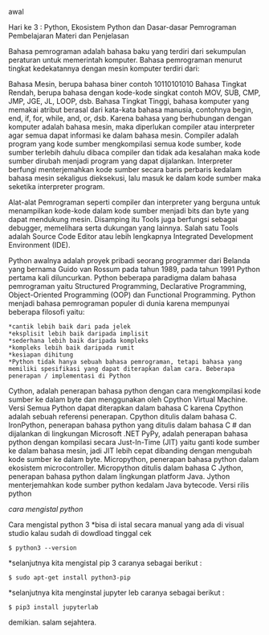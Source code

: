 awal

Hari ke 3 : Python, Ekosistem Python dan Dasar-dasar Pemrograman
Pembelajaran Materi dan Penjelasan

Bahasa pemrograman adalah bahasa baku yang terdiri dari sekumpulan peraturan untuk memerintah komputer. Bahasa pemrograman menurut tingkat kedekatannya dengan mesin komputer terdiri dari:

Bahasa Mesin, berupa bahasa biner contoh 10110101010
Bahasa Tingkat Rendah, berupa bahasa dengan kode-kode singkat contoh MOV, SUB, CMP, JMP, JGE, JL, LOOP, dsb.
Bahasa Tingkat Tinggi, bahasa komputer yang memakai atribut berasal dari kata-kata bahasa manusia, contohnya begin, end, if, for, while, and, or, dsb.
Karena bahasa yang berhubungan dengan komputer adalah bahasa mesin, maka diperlukan compiler atau interpreter agar semua dapat informasi ke dalam bahasa mesin. Compiler adalah program yang kode sumber mengkompilasi semua kode sumber, kode sumber terlebih dahulu dibaca compiler dan tidak ada kesalahan maka kode sumber dirubah menjadi program yang dapat dijalankan. Interpreter berfungi menterjemahkan kode sumber secara baris perbaris kedalam bahasa mesin sekaligus dieksekusi, lalu masuk ke dalam kode sumber maka seketika interpreter program.

Alat-alat Pemrograman seperti compiler dan interpreter yang berguna untuk menampilkan kode-kode dalam kode sumber menjadi bits dan byte yang dapat mendukung mesin. Disamping itu Tools juga berfungsi sebagai debugger, memelihara serta dukungan yang lainnya. Salah satu Tools adalah Source Code Editor atau lebih lengkapnya Integrated Development Environment (IDE).

Python awalnya adalah proyek pribadi seorang programmer dari Belanda yang bernama Guido van Rossum pada tahun 1989, pada tahun 1991 Python pertama kali diluncurkan. Python beberapa paradigma dalam bahasa pemrograman yaitu Structured Programming, Declarative Programming, Object-Oriented Programming (OOP) dan Functional Programming. Python menjadi bahasa pemrograman populer di dunia karena mempunyai beberapa filosofi yaitu:

    *cantik lebih baik dari pada jelek
    *eksplisit lebih baik daripada implisit
    *sederhana lebih baik daripada kompleks
    *kompleks lebih baik daripada rumit
    *kesiapan dihitung
    *Python tidak hanya sebuah bahasa pemrograman, tetapi bahasa yang memiliki spesifikasi yang dapat diterapkan dalam cara. Beberapa penerapan / implementasi di Python

Cython, adalah penerapan bahasa python dengan cara mengkompilasi kode sumber ke dalam byte dan menggunakan oleh Cpython Virtual Machine. Versi Semua Python dapat diterapkan dalam bahasa C karena Cpython adalah sebuah referensi penerapan. Cpython ditulis dalam bahasa C.
IronPython, penerapan bahasa python yang ditulis dalam bahasa C # dan dijalankan di lingkungan Microsoft .NET
PyPy, adalah penerapan bahasa python dengan kompilasi secara Just-In-Time (JIT) yaitu ganti kode sumber ke dalam bahasa mesin, jadi JIT lebih cepat dibanding dengan mengubah kode sumber ke dalam byte.
Micropython, penerapan bahasa python dalam ekosistem microcontroller. Micropython ditulis dalam bahasa C
Jython, penerapan bahasa python dalam lingkungan platform Java. Jython menterjemahkan kode sumber python kedalam Java bytecode.
Versi rilis python

*cara mengistal python*




   Cara mengistal python 3
*bisa di istal secara manual yang ada di visual studio 
    kalau sudah di dowdload tinggal cek 

    $ python3 --version

*selanjutnya kita mengistal  pip 3
    caranya sebagai berikut :

    $ sudo apt-get install python3-pip

*selanjutnya kita menginstal jupyter leb
    caranya sebagai berikut :

    $ pip3 install jupyterlab

demikian. salam sejahtera.

